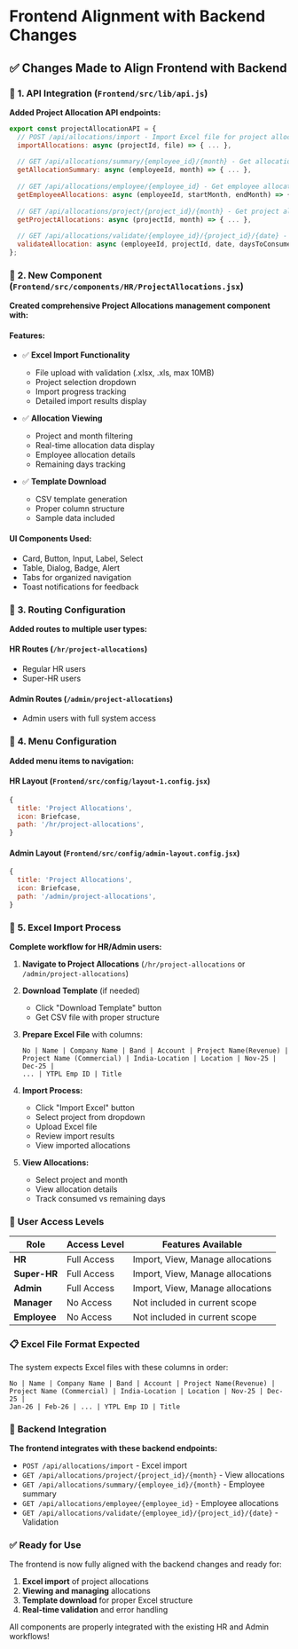 # Frontend Alignment with Backend Changes

## ✅ **Changes Made to Align Frontend with Backend**

### 🔧 **1. API Integration (`Frontend/src/lib/api.js`)**

**Added Project Allocation API endpoints:**
```javascript
export const projectAllocationAPI = {
  // POST /api/allocations/import - Import Excel file for project allocations
  importAllocations: async (projectId, file) => { ... },
  
  // GET /api/allocations/summary/{employee_id}/{month} - Get allocation summary
  getAllocationSummary: async (employeeId, month) => { ... },
  
  // GET /api/allocations/employee/{employee_id} - Get employee allocations
  getEmployeeAllocations: async (employeeId, startMonth, endMonth) => { ... },
  
  // GET /api/allocations/project/{project_id}/{month} - Get project allocations
  getProjectAllocations: async (projectId, month) => { ... },
  
  // GET /api/allocations/validate/{employee_id}/{project_id}/{date} - Validate allocation
  validateAllocation: async (employeeId, projectId, date, daysToConsume) => { ... }
};
```

### 🔧 **2. New Component (`Frontend/src/components/HR/ProjectAllocations.jsx`)**

**Created comprehensive Project Allocations management component with:**

#### **Features:**
- ✅ **Excel Import Functionality**
  - File upload with validation (.xlsx, .xls, max 10MB)
  - Project selection dropdown
  - Import progress tracking
  - Detailed import results display

- ✅ **Allocation Viewing**
  - Project and month filtering
  - Real-time allocation data display
  - Employee allocation details
  - Remaining days tracking

- ✅ **Template Download**
  - CSV template generation
  - Proper column structure
  - Sample data included

#### **UI Components Used:**
- Card, Button, Input, Label, Select
- Table, Dialog, Badge, Alert
- Tabs for organized navigation
- Toast notifications for feedback

### 🔧 **3. Routing Configuration**

**Added routes to multiple user types:**

#### **HR Routes (`/hr/project-allocations`)**
- Regular HR users
- Super-HR users

#### **Admin Routes (`/admin/project-allocations`)**
- Admin users with full system access

### 🔧 **4. Menu Configuration**

**Added menu items to navigation:**

#### **HR Layout (`Frontend/src/config/layout-1.config.jsx`)**
```javascript
{
  title: 'Project Allocations',
  icon: Briefcase,
  path: '/hr/project-allocations',
}
```

#### **Admin Layout (`Frontend/src/config/admin-layout.config.jsx`)**
```javascript
{
  title: 'Project Allocations',
  icon: Briefcase,
  path: '/admin/project-allocations',
}
```

### 🔧 **5. Excel Import Process**

**Complete workflow for HR/Admin users:**

1. **Navigate to Project Allocations** (`/hr/project-allocations` or `/admin/project-allocations`)

2. **Download Template** (if needed)
   - Click "Download Template" button
   - Get CSV file with proper structure

3. **Prepare Excel File** with columns:
   ```
   No | Name | Company Name | Band | Account | Project Name(Revenue) | 
   Project Name (Commercial) | India-Location | Location | Nov-25 | Dec-25 | 
   ... | YTPL Emp ID | Title
   ```

4. **Import Process:**
   - Click "Import Excel" button
   - Select project from dropdown
   - Upload Excel file
   - Review import results
   - View imported allocations

5. **View Allocations:**
   - Select project and month
   - View allocation details
   - Track consumed vs remaining days

### 🎯 **User Access Levels**

| Role | Access Level | Features Available |
|------|-------------|-------------------|
| **HR** | Full Access | Import, View, Manage allocations |
| **Super-HR** | Full Access | Import, View, Manage allocations |
| **Admin** | Full Access | Import, View, Manage allocations |
| **Manager** | No Access | Not included in current scope |
| **Employee** | No Access | Not included in current scope |

### 📋 **Excel File Format Expected**

The system expects Excel files with these columns in order:
```
No | Name | Company Name | Band | Account | Project Name(Revenue) | 
Project Name (Commercial) | India-Location | Location | Nov-25 | Dec-25 | 
Jan-26 | Feb-26 | ... | YTPL Emp ID | Title
```

### 🔄 **Backend Integration**

**The frontend integrates with these backend endpoints:**
- `POST /api/allocations/import` - Excel import
- `GET /api/allocations/project/{project_id}/{month}` - View allocations
- `GET /api/allocations/summary/{employee_id}/{month}` - Employee summary
- `GET /api/allocations/employee/{employee_id}` - Employee allocations
- `GET /api/allocations/validate/{employee_id}/{project_id}/{date}` - Validation

### ✅ **Ready for Use**

The frontend is now fully aligned with the backend changes and ready for:
1. **Excel import** of project allocations
2. **Viewing and managing** allocations
3. **Template download** for proper Excel structure
4. **Real-time validation** and error handling

All components are properly integrated with the existing HR and Admin workflows!
